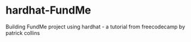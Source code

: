 # hardhat-FundMe
 Building FundMe project using hardhat - a tutorial from freecodecamp by patrick collins
